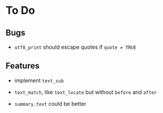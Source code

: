 To Do
=====

Bugs
----

 * `utf8_print` should escape quotes if `quote = TRUE`


Features
--------

 * implement `text_sub`

 * `text_match`, like `text_locate` but without `before` and `after`

 * `summary.text` could be better
